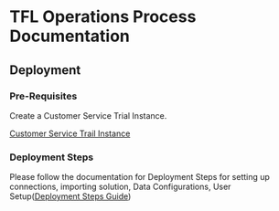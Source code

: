 # TFL Operations Process Documentation

## Deployment

### Pre-Requisites

Create a Customer Service Trial Instance.

[Customer Service Trail Instance](https://dynamics.microsoft.com/en-us/customer-service/overview/)

### Deployment Steps

Please follow the documentation for Deployment Steps for setting up connections, importing solution, Data Configurations, User Setup([Deployment Steps Guide](./))

